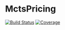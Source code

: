# MctsPricing

[![Build Status](https://travis-ci.com/BoZenKhaa/MctsPricing.jl.svg?branch=master)](https://travis-ci.com/BoZenKhaa/MctsPricing.jl)
[![Coverage](https://codecov.io/gh/BoZenKhaa/MctsPricing.jl/branch/master/graph/badge.svg)](https://codecov.io/gh/BoZenKhaa/MctsPricing.jl)
